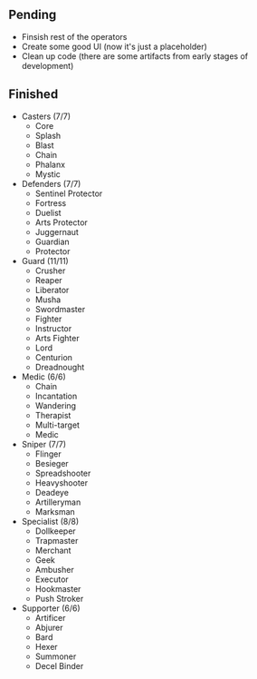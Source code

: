 ## Pending
- Finsish rest of the operators
- Create some good UI (now it's just a placeholder)
- Clean up code (there are some artifacts from early stages of development)

## Finished 
- Casters (7/7)
  - Core
  - Splash
  - Blast
  - Chain
  - Phalanx
  - Mystic
- Defenders (7/7)
  - Sentinel Protector
  - Fortress
  - Duelist
  - Arts Protector
  - Juggernaut
  - Guardian
  - Protector
- Guard (11/11)
  - Crusher
  - Reaper
  - Liberator
  - Musha
  - Swordmaster
  - Fighter
  - Instructor
  - Arts Fighter
  - Lord
  - Centurion
  - Dreadnought
- Medic (6/6)
  - Chain
  - Incantation
  - Wandering
  - Therapist
  - Multi-target
  - Medic
- Sniper (7/7)
  - Flinger
  - Besieger
  - Spreadshooter
  - Heavyshooter
  - Deadeye
  - Artilleryman
  - Marksman
- Specialist (8/8)
  - Dollkeeper
  - Trapmaster
  - Merchant
  - Geek
  - Ambusher
  - Executor
  - Hookmaster
  - Push Stroker
- Supporter (6/6)
  - Artificer
  - Abjurer
  - Bard
  - Hexer
  - Summoner
  - Decel Binder